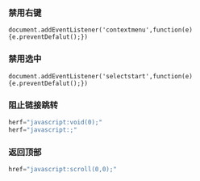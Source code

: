 ### 禁用右键
`document.addEventListener('contextmenu',function(e){e.preventDefalut();})`
### 禁用选中
`document.addEventListener('selectstart',function(e){e.preventDefalut();})`
### 阻止链接跳转
```javascript
herf="javascript:void(0);"
herf="javascript:;"
```
### 返回顶部
```javascript
href="javascript:scroll(0,0);"
```